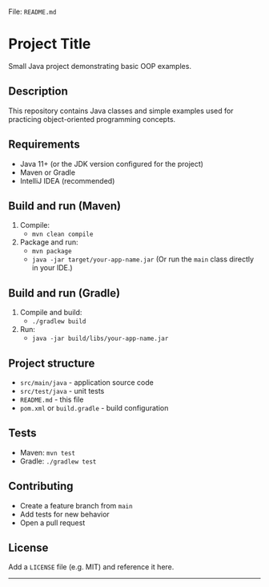 File: `README.md`
# Project Title
Small Java project demonstrating basic OOP examples.

## Description
This repository contains Java classes and simple examples used for practicing object-oriented programming concepts.

## Requirements
- Java 11+ (or the JDK version configured for the project)
- Maven or Gradle
- IntelliJ IDEA (recommended)

## Build and run (Maven)
1. Compile:
    - `mvn clean compile`
2. Package and run:
    - `mvn package`
    - `java -jar target/your-app-name.jar`
      (Or run the `main` class directly in your IDE.)

## Build and run (Gradle)
1. Compile and build:
    - `./gradlew build`
2. Run:
    - `java -jar build/libs/your-app-name.jar`

## Project structure
- `src/main/java` \- application source code
- `src/test/java` \- unit tests
- `README.md` \- this file
- `pom.xml` or `build.gradle` \- build configuration

## Tests
- Maven: `mvn test`
- Gradle: `./gradlew test`

## Contributing
- Create a feature branch from `main`
- Add tests for new behavior
- Open a pull request

## License
Add a `LICENSE` file (e.g. MIT) and reference it here.

---